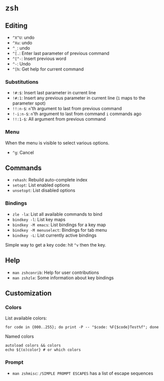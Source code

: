 # `zsh`

## Editing

* `^X^U`: undo
* `^Xu`: undo
* `^_`: undo
* `^[.`: Enter last parameter of previous command
* `^[^-`: Insert previous word
* `^-`: Undo
* `^[h`: Get help for current command

### Substitutions

* `!#:$`: Insert last parameter in current line
* `!#:1`: Insert any previous parameter in current line (`1` maps to the parameter spot)
* `!!:n-$`: `n`'th argument to last from previous command
* `!-i:n-$`: `n`'th argument to last from command `i` commands ago
* `!!:1-$`: All argument from previous command

### Menu

When the menu is visible to select various options.

- `^g`: Cancel

## Commands

* `rehash`: Rebuild auto-complete index
* `setopt`: List enabled options
* `unsetopt`: List disabled options

### Bindings

* `zle -la`: List all available commands to bind
* `bindkey -l`: List key maps
* `bindkey -M emacs`: List bindings for a key map
* `bindkey -M menuselect`: Bindings for tab menu
* `bindkey -L`: List currently active bindings

Simple way to get a key code: hit `^v` then the key.

## Help

* `man zshconrib`: Help for user contributions
* `man zshzle`: Some information about key bindings

## Customization

### Colors

List available colors:

	for code in {000..255}; do print -P -- "$code: %F{$code}Test%f"; done

Named colors

	autoload colors && colors
	echo ${(o)color} # or which colors

### Prompt

* `man zshmisc`: `/SIMPLE PROMPT ESCAPES` has a list of escape sequences
